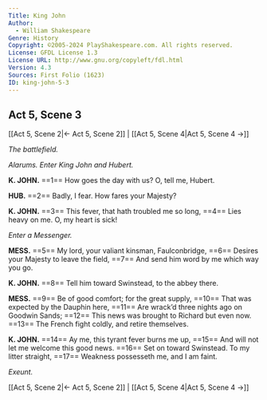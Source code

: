 ```yaml
---
Title: King John
Author: 
  - William Shakespeare
Genre: History
Copyright: ©2005-2024 PlayShakespeare.com. All rights reserved.
License: GFDL License 1.3
License URL: http://www.gnu.org/copyleft/fdl.html
Version: 4.3
Sources: First Folio (1623)
ID: king-john-5-3
---
```


## Act 5, Scene 3
[[Act 5, Scene 2|← Act 5, Scene 2]] | [[Act 5, Scene 4|Act 5, Scene 4 →]]

*The battlefield.*

*Alarums. Enter King John and Hubert.*

**K. JOHN.**
==1== How goes the day with us? O, tell me, Hubert.

**HUB.**
==2== Badly, I fear. How fares your Majesty?

**K. JOHN.**
==3== This fever, that hath troubled me so long,
==4== Lies heavy on me. O, my heart is sick!

*Enter a Messenger.*

**MESS.**
==5== My lord, your valiant kinsman, Faulconbridge,
==6== Desires your Majesty to leave the field,
==7== And send him word by me which way you go.

**K. JOHN.**
==8== Tell him toward Swinstead, to the abbey there.

**MESS.**
==9== Be of good comfort; for the great supply,
==10== That was expected by the Dauphin here,
==11== Are wrack’d three nights ago on Goodwin Sands;
==12== This news was brought to Richard but even now.
==13== The French fight coldly, and retire themselves.

**K. JOHN.**
==14== Ay me, this tyrant fever burns me up,
==15== And will not let me welcome this good news.
==16== Set on toward Swinstead. To my litter straight,
==17== Weakness possesseth me, and I am faint.

*Exeunt.*

[[Act 5, Scene 2|← Act 5, Scene 2]] | [[Act 5, Scene 4|Act 5, Scene 4 →]]